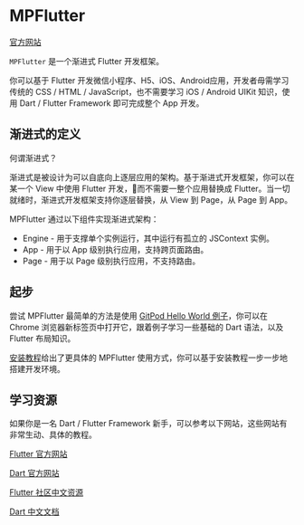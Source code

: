 # MPFlutter

[官方网站](https://mpflutter.com/)

`MPFlutter` 是一个渐进式 Flutter 开发框架。

你可以基于 Flutter 开发微信小程序、H5、iOS、Android应用，开发者毋需学习传统的 CSS / HTML / JavaScript，也不需要学习 iOS / Android UIKit 知识，使用 Dart / Flutter Framework 即可完成整个 App 开发。

## 渐进式的定义

何谓渐进式？

渐进式是被设计为可以自底向上逐层应用的架构。基于渐进式开发框架，你可以在某一个 View 中使用 Flutter 开发，而不需要一整个应用替换成 Flutter。当一切就绪时，渐进式开发框架支持你逐层替换，从 View 到 Page，从 Page 到 App。

MPFlutter 通过以下组件实现渐进式架构：

* Engine - 用于支撑单个实例运行，其中运行有孤立的 JSContext 实例。
* App - 用于以 App 级别执行应用，支持跨页面路由。
* Page - 用于以 Page 级别执行应用，不支持路由。

## 起步

尝试 MPFlutter 最简单的方法是使用 [GitPod Hello World 例子](./gitpod)，你可以在 Chrome 浏览器新标签页中打开它，跟着例子学习一些基础的 Dart 语法，以及 Flutter 布局知识。

[安装教程](./install)给出了更具体的 MPFlutter 使用方式，你可以基于安装教程一步一步地搭建开发环境。

## 学习资源

如果你是一名 Dart / Flutter Framework 新手，可以参考以下网站，这些网站有非常生动、具体的教程。

[Flutter 官方网站](https://flutter.dev)

[Dart 官方网站](https://dart.dev)

[Flutter 社区中文资源](https://flutter-io.cn)

[Dart 中文文档](https://dart.cn)
